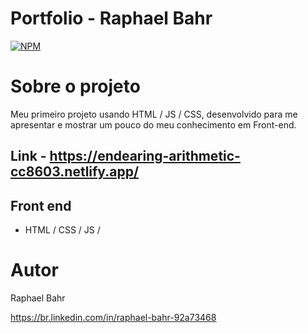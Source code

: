 # Portfolio - Raphael Bahr
[![NPM](https://img.shields.io/npm/l/react)](https://github.com/raphabahr/Portfolio/blob/main/LICENCE) 

# Sobre o projeto
Meu primeiro projeto usando HTML / JS / CSS, desenvolvido para me apresentar e mostrar um pouco do meu conhecimento em Front-end.
 
Link - https://endearing-arithmetic-cc8603.netlify.app/
-----------------------------

## Front end
- HTML / CSS / JS / 

# Autor
Raphael Bahr

https://br.linkedin.com/in/raphael-bahr-92a73468

